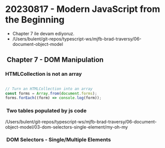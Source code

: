 # 20230817 - Modern JavaScript from the Beginning

- Chapter 7 ile devam ediyoruz.
- /Users/bulent/git-repos/typescript-ws/mjfb-brad-traversy/06-document-object-model

##  Chapter 7 - DOM Manipulation

### HTMLCollection is not an array

```javascript

// Turn an HTMLCollection into an array
const forms = Array.from(document.forms);
forms.forEach((form) => console.log(form));
```

###  Two tables populated by js code

/Users/bulent/git-repos/typescript-ws/mjfb-brad-traversy/06-document-object-model/03-dom-selectors-single-element/my-oh-my

###  DOM Selectors - Single/Multiple Elements
